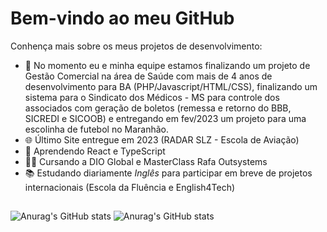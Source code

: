 ### <h1>Bem-vindo ao meu GitHub</h1>

Conhença mais sobre os meus projetos de desenvolvimento:

- 🔭 No momento eu e minha equipe estamos finalizando um projeto de Gestão Comercial na área de Saúde com mais de 4 anos de desenvolvimento para BA (PHP/Javascript/HTML/CSS), finalizando um sistema para o Sindicato dos Médicos - MS para controle dos associados com geração de boletos (remessa e retorno do BBB, SICREDI e SICOOB) e entregando em fev/2023 um projeto para uma escolinha de futebol no Maranhão.
- 🌐 Último Site entregue em 2023 (RADAR SLZ - Escola de Aviação)
- 📖 Aprendendo React e TypeScript
- 🧑‍🏫 Cursando a DIO Global e MasterClass Rafa Outsystems
- 📚 Estudando diariamente _Inglês_ para participar em breve de projetos internacionais (Escola da Fluência e English4Tech)

##

![Anurag's GitHub stats](https://github-readme-stats.vercel.app/api?username=lorovictor&theme=tokyonight&show_icons=true&count_private=true)
![Anurag's GitHub stats](https://github-readme-stats.vercel.app/api/top-langs/?username=lorovictor&layout=compact&langs_count=16&theme=tokyonight)
